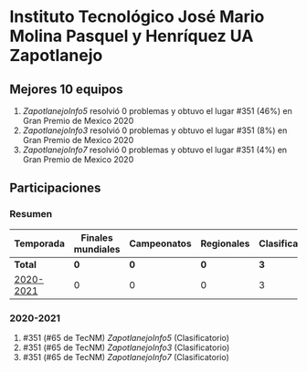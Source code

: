 ---
---

# Instituto Tecnológico José Mario Molina Pasquel y Henríquez UA Zapotlanejo

## Mejores 10 equipos

1. _ZapotlanejoInfo5_ resolvió 0 problemas y obtuvo el lugar #351 (46%) en Gran Premio de Mexico 2020
1. _ZapotlanejoInfo3_ resolvió 0 problemas y obtuvo el lugar #351 (8%) en Gran Premio de Mexico 2020
1. _ZapotlanejoInfo7_ resolvió 0 problemas y obtuvo el lugar #351 (4%) en Gran Premio de Mexico 2020

## Participaciones

### Resumen

| Temporada | Finales mundiales | Campeonatos | Regionales | Clasificatorios | Equipos |
| --- | --- | --- | --- | --- | --- |
| **Total** | **0** | **0** | **0** | **3** | **3** |
| [2020-2021](#2020-2021) | 0 | 0 | 0 | 3 | 3 |

### 2020-2021

1. #351 (#65 de TecNM) _ZapotlanejoInfo5_ (Clasificatorio)
1. #351 (#65 de TecNM) _ZapotlanejoInfo3_ (Clasificatorio)
1. #351 (#65 de TecNM) _ZapotlanejoInfo7_ (Clasificatorio)



